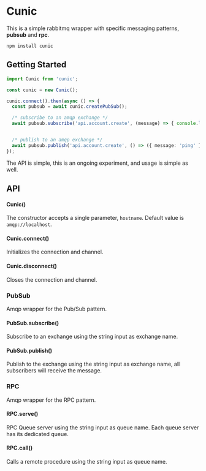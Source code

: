 # Cunic

This is a simple rabbitmq wrapper with specific messaging patterns, **pubsub** and **rpc**.

```shell
npm install cunic
```

## Getting Started

```typescript
import Cunic from 'cunic';

const cunic = new Cunic();

cunic.connect().then(async () => {
  const pubsub = await cunic.createPubSub();

  /* subscribe to an amqp exchange */
  await pubsub.subscribe('api.account.create', (message) => { console.log(`pubsub: received ${message}`); });


  /* publish to an amqp exchange */
  await pubsub.publish('api.account.create', () => ({ message: 'ping' }));
});
```

The API is simple, this is an ongoing experiment, and usage is simple as well.

## API

#### Cunic()

The constructor accepts a single parameter, `hostname`. Default value is `amqp://localhost`.

#### Cunic.connect()

Initializes the connection and channel.

#### Cunic.disconnect()

Closes the connection and channel.

### PubSub

Amqp wrapper for the Pub/Sub pattern.

#### PubSub.subscribe()

Subscribe to an exchange using the string input as exchange name.

#### PubSub.publish()

Publish to the exchange using the string input as exchange name, all subscribers will receive the message.

### RPC

Amqp wrapper for the RPC pattern.

#### RPC.serve()

RPC Queue server using the string input as queue name. Each queue server has its dedicated queue.

#### RPC.call()

Calls a remote procedure using the string input as queue name.

